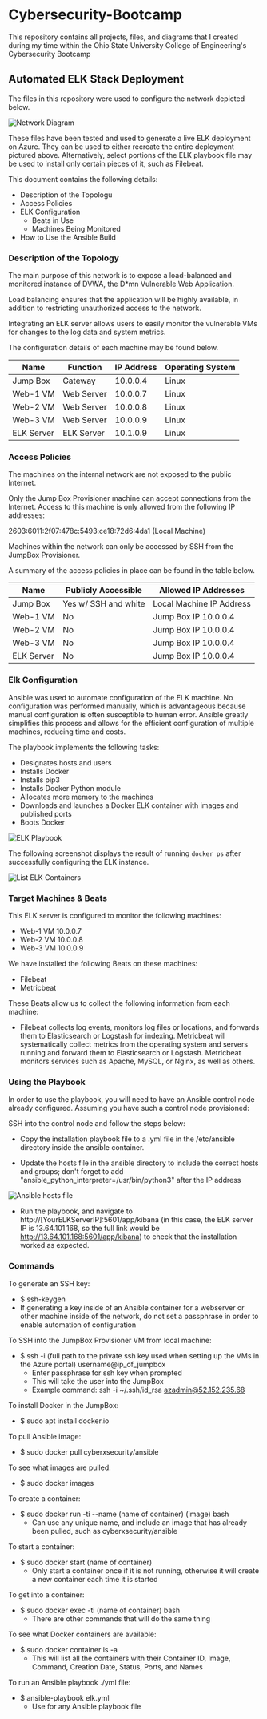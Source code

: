 # Cybersecurity-Bootcamp
This repository contains all projects, files, and diagrams that I created during my time within the Ohio State University College of Engineering's Cybersecurity Bootcamp 

## Automated ELK Stack Deployment

The files in this repository were used to configure the network depicted below.

![Network Diagram](https://github.com/r0tas/Cybersecurity-Bootcamp/blob/main/Images/Project1Diagram.png)

These files have been tested and used to generate a live ELK deployment on Azure. They can be used to either recreate the entire deployment pictured above. Alternatively, select portions of the ELK playbook file may be used to install only certain pieces of it, such as Filebeat.

This document contains the following details:
- Description of the Topologu
- Access Policies
- ELK Configuration
  - Beats in Use
  - Machines Being Monitored
- How to Use the Ansible Build


### Description of the Topology

The main purpose of this network is to expose a load-balanced and monitored instance of DVWA, the D*mn Vulnerable Web Application.

Load balancing ensures that the application will be highly available, in addition to restricting unauthorized access to the network.

Integrating an ELK server allows users to easily monitor the vulnerable VMs for changes to the log data and system metrics.

The configuration details of each machine may be found below.

| Name       | Function   | IP Address | Operating System |
|------------|------------|------------|------------------|
| Jump Box   | Gateway    | 10.0.0.4   | Linux            |
| Web-1 VM   | Web Server | 10.0.0.7   | Linux            |
| Web-2 VM   | Web Server | 10.0.0.8   | Linux            |
| Web-3 VM   | Web Server | 10.0.0.9   | Linux            |
| ELK Server | ELK Server | 10.1.0.9   | Linux            |

### Access Policies

The machines on the internal network are not exposed to the public Internet. 

Only the Jump Box Provisioner machine can accept connections from the Internet. Access to this machine is only allowed from the following IP addresses:

2603:6011:2f07:478c:5493:ce18:72d6:4da1 (Local Machine)

Machines within the network can only be accessed by SSH from the JumpBox Provisioner.

A summary of the access policies in place can be found in the table below.

| Name       | Publicly Accessible  | Allowed IP Addresses     |
|------------|----------------------|--------------------------|
| Jump Box   | Yes w/ SSH and white | Local Machine IP Address |                |            | listed IP address    |                          |
| Web-1 VM   | No                   | Jump Box IP 10.0.0.4     |
| Web-2 VM   | No                   | Jump Box IP 10.0.0.4     |
| Web-3 VM   | No                   | Jump Box IP 10.0.0.4     |
| ELK Server | No                   | Jump Box IP 10.0.0.4     |

### Elk Configuration

Ansible was used to automate configuration of the ELK machine. No configuration was performed manually, which is advantageous because manual configuration is often susceptible to human error. Ansible greatly simplifies this process and allows for the efficient configuration of multiple machines, reducing time and costs.

The playbook implements the following tasks:
- Designates hosts and users
- Installs Docker
- Installs pip3
- Installs Docker Python module
- Allocates more memory to the machines
- Downloads and launches a Docker ELK container with images and published ports
- Boots Docker

![ELK Playbook](https://github.com/r0tas/Cybersecurity-Bootcamp/blob/main/Images/ELK_YML_Playbook.JPG)

The following screenshot displays the result of running `docker ps` after successfully configuring the ELK instance.

![List ELK Containers](https://github.com/r0tas/Cybersecurity-Bootcamp/blob/main/Images/ELK_docker_ps.JPG)

### Target Machines & Beats
This ELK server is configured to monitor the following machines:
- Web-1 VM 10.0.0.7
- Web-2 VM 10.0.0.8
- Web-3 VM 10.0.0.9

We have installed the following Beats on these machines:
- Filebeat
- Metricbeat

These Beats allow us to collect the following information from each machine:
- Filebeat collects log events, monitors log files or locations, and forwards them to Elasticsearch or Logstash for indexing. Metricbeat will systematically collect metrics from the operating system and servers running and forward them to Elasticsearch or Logstash. Metricbeat monitors services such as Apache, MySQL, or Nginx, as well as others.

### Using the Playbook
In order to use the playbook, you will need to have an Ansible control node already configured. Assuming you have such a control node provisioned: 

SSH into the control node and follow the steps below:

- Copy the installation playbook file to a .yml file in the /etc/ansible directory inside the ansible container.

- Update the hosts file in the ansible directory to include the correct hosts and groups; don't forget to add "ansible_python_interpreter=/usr/bin/python3" after the IP address 

![Ansible hosts file](https://github.com/r0tas/Cybersecurity-Bootcamp/blob/main/Images/Ansible_Hosts.JPG)

- Run the playbook, and navigate to http://[YourELKServerIP]:5601/app/kibana (in this case, the ELK server IP is 13.64.101.168, so the full link would be http://13.64.101.168:5601/app/kibana) to check that the installation worked as expected.


### Commands

To generate an SSH key: 

- $ ssh-keygen 
- If generating a key inside of an Ansible container for a webserver or other machine inside of the network, do not set a passphrase in order to enable automation of configuration 

To SSH into the JumpBox Provisioner VM from local machine: 

- $ ssh -i (full path to the private ssh key used when setting up the VMs in the Azure portal) username@ip_of_jumpbox 
  - Enter passphrase for ssh key when prompted 
  - This will take the user into the JumpBox
  - Example command: ssh -i ~/.ssh/id_rsa azadmin@52.152.235.68 

To install Docker in the JumpBox: 

- $ sudo apt install docker.io 

To pull Ansible image: 

- $ sudo docker pull cyberxsecurity/ansible 

To see what images are pulled: 

- $ sudo docker images 

To create a container: 

- $ sudo docker run -ti --name (name of container) (image) bash 
  - Can use any unique name, and include an image that has already been pulled, such as cyberxsecurity/ansible 

To start a container: 

- $ sudo docker start (name of container) 
  - Only start a container once if it is not running, otherwise it will create a new container each time it is started 

To get into a container: 

- $ sudo docker exec -ti (name of container) bash 
  - There are other commands that will do the same thing 

To see what Docker containers are available: 

- $ sudo docker container ls -a 
  - This will list all the containers with their Container ID, Image, Command, Creation Date, Status, Ports, and Names 

To run an Ansible playbook ./yml file: 

- $ ansible-playbook elk.yml 
  - Use for any Ansible playbook file 
